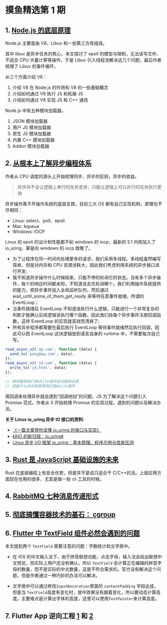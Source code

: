 # 摸鱼精选第 1 期

## 1. [Node.js 的底层原理](https://zhuanlan.zhihu.com/p/430201591)

Node.js 主要是由 V8、Libuv 和一些第三方库组成。

其中 libuv 是异步任务的核心，本文探讨了 epoll 的模型与限制，无法读写文件、不适合 CPU 大量计算等操作，于是 Libuv 引入线程池解决这几个问题，最后作者梳理了 Libuv 的事件循环。

从三个方面介绍 V8：

1. 介绍 V8 在 Node.js 的作用和 V8 的一些基础概念
2. 介绍如何通过 V8 执行 JS 和拓展 JS
3. 介绍如何通过 V8 实现 JS 和 C++ 通信

Node.js 中有五种模块加载器。

1. JSON 模块加载器
2. 用户 JS 模块加载器
3. 原生 JS 模块加载器
4. 内置 C++ 模块加载器
5. Addon 模块加载器

## 2. [从根本上了解异步编程体系](https://mp.weixin.qq.com/s?__biz=MjM5ODYwMjI2MA==&mid=2649765454&idx=1&sn=c12629f11b4fd78f83d3fd8d70ca00aa)

作者从 CPU 调度的源头上开始梳理同步、异步的区别，异步的收益。

> 异步并不会让逻辑上串行的任务变快，只能让逻辑上可以并行的任务执行更快

异步操作离不开操作系统的底层支撑，目前三大 OS 都有自己实现机制，原理也不尽相同：

- Linux: select、poll、epoll
- Mac: kqueue
- Windows: IOCP

Linux 的 epoll 的设计和性能都不如 windows 的 iocp，最新的 5.1 内核加入了 io_uring，算是向 windows 的 iocp 致敬了。

- 为了让程序在同一时间内处理更多的请求，我们采用多线程。多线程虽然编写简单，但是对内存和 CPU 资源消耗大，因此我们考虑利用系统的异步接口进行开发;
- 我不知道异步操作什么时候结束，只能不停的轮询它的状态。当有多个异步操作，每个的响应时间都未知，不知道该去先轮询哪个。我们利用操作系统提供的能力，把异步事件加入全局监听队列，然后通过 wait_until_some_of_them_get_ready 来等待任意事件就绪，所谓的 EventLoop；
- 当事件就绪后 EventLoop 不知道该执行什么逻辑，只能进行一个非常复杂的判断才能确认后续逻辑该执行哪个函数。因此我们给每个异步事件注册回调函数，这样 EventLoop 的实现就高效而清爽了;
- 所有异步程序都需要在最后执行 EventLoop 等待事件就绪然后执行回调，因此可以把 EventLoop 这块逻辑放到语言自身的 runtime 中，不需要每次自己写。

```js
read_async_v2('qq.com', function (data) {
  send_to('pony@qq.com', data);
});
read_async_v2('jd.com', function (data) {
  write_to('jd.html', data);
});

// 编译器帮我们把while循环自动插到这里
// 或者什么异步框架帮我们做while循环
```

用回调来处理异步就会遇到“回调地狱”的问题，JS 为了解决这个问题引入 Promise 范式。作者从 0 开始梳理 Promise 的实现过程，遇到的问题以及解决办法。

**关于 Linux io_uring 异步 IO 接口的资料**:

- [《一篇文章带你读懂 io_uring 的接口与实现》](https://zhuanlan.zhihu.com/p/380726590)
- [《AIO 的新归宿：io_uring》](https://zhuanlan.zhihu.com/p/62682475)
- [Linux 异步 I/O 框架 io_uring：基本原理、程序示例与性能压测](http://arthurchiao.art/blog/intro-to-io-uring-zh/)

## 3. [Rust 是 JavaScript 基础设施的未来](https://mp.weixin.qq.com/s?__biz=MzkxNDIzNTg4MA==&mid=2247485792&idx=1&sn=682a4dee7ce4d3b47a81baf9ebd7a98a)

Rust 在底层编程上有安全优势，但是并不是说只适合干 C/C++的活。上层应用方面现在也用的很多，尤其是做一些 cli 工具的时候。

## 4. [RabbitMQ 七种消息传递形式](https://mp.weixin.qq.com/s?__biz=MzI1NDY0MTkzNQ==&mid=2247495357&idx=1&sn=d379ed853a19ca3f6a871945f0d3907f)

## 5. [彻底搞懂容器技术的基石： cgroup](https://mp.weixin.qq.com/s?__biz=MzI2ODAwMzUwNA==&mid=2649296734&idx=1&sn=ec98a1fdbd011c5610bd5aa3537d23fb)

## 6. [Flutter 中 TextField 组件必然会遇到的问题](https://mp.weixin.qq.com/s/2A9THwAFJyQPL7-Jgd-ZjA)

本文提到两个 `TextField` 需要注意的问题：字数统计和文字居中。

- 在 iOS 的中文输入法下，由于拼音联想功能，点击字母，输入法会给出联想中文预览，但实际上用户还没有确认，所以 `TextField` 会计算正在编辑的拼音字母的数量，而不是实际的中文数量，这是不符合需求的。官方没有解决这个问题，但是作者通过一种巧妙的办法可以解决。

- 文字居中可以通过修改`InputDecoration`里面的 `contentPadding` 字段达成，但是当 `TextField`高度有变化时，居中效果没有跟着变化，所以要动态计算高度。主要难点是计算出字体的高度，这里可以使用`TextPainter`来计算高度。

## 7. Flutter App 逆向工程 [1](https://blog.tst.sh/reverse-engineering-flutter-apps-part-1/) 和 [2](https://blog.tst.sh/reverse-engineering-flutter-apps-part-2/)
